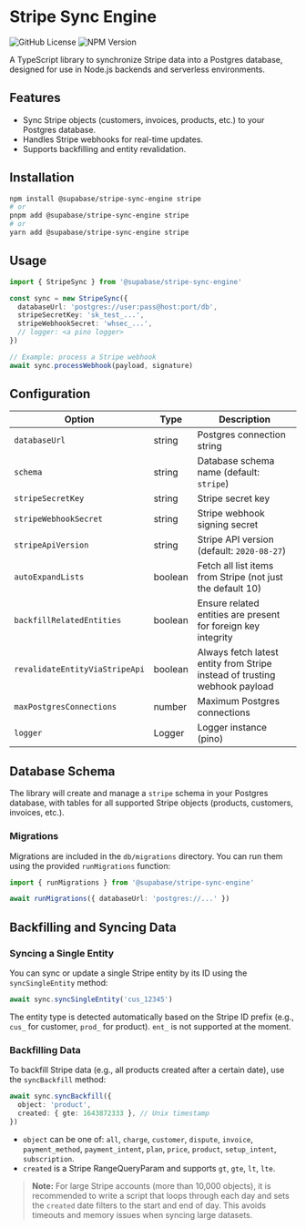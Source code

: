 # Stripe Sync Engine

![GitHub License](https://img.shields.io/github/license/supabase/stripe-sync-engine)
![NPM Version](https://img.shields.io/npm/v/%40supabase%2Fstripe-sync-engine)

A TypeScript library to synchronize Stripe data into a Postgres database, designed for use in Node.js backends and serverless environments.

## Features

- Sync Stripe objects (customers, invoices, products, etc.) to your Postgres database.
- Handles Stripe webhooks for real-time updates.
- Supports backfilling and entity revalidation.

## Installation

```sh
npm install @supabase/stripe-sync-engine stripe
# or
pnpm add @supabase/stripe-sync-engine stripe
# or
yarn add @supabase/stripe-sync-engine stripe
```

## Usage

```ts
import { StripeSync } from '@supabase/stripe-sync-engine'

const sync = new StripeSync({
  databaseUrl: 'postgres://user:pass@host:port/db',
  stripeSecretKey: 'sk_test_...',
  stripeWebhookSecret: 'whsec_...',
  // logger: <a pino logger>
})

// Example: process a Stripe webhook
await sync.processWebhook(payload, signature)
```

## Configuration

| Option                         | Type    | Description                                                                |
| ------------------------------ | ------- | -------------------------------------------------------------------------- |
| `databaseUrl`                  | string  | Postgres connection string                                                 |
| `schema`                       | string  | Database schema name (default: `stripe`)                                   |
| `stripeSecretKey`              | string  | Stripe secret key                                                          |
| `stripeWebhookSecret`          | string  | Stripe webhook signing secret                                              |
| `stripeApiVersion`             | string  | Stripe API version (default: `2020-08-27`)                                 |
| `autoExpandLists`              | boolean | Fetch all list items from Stripe (not just the default 10)                 |
| `backfillRelatedEntities`      | boolean | Ensure related entities are present for foreign key integrity              |
| `revalidateEntityViaStripeApi` | boolean | Always fetch latest entity from Stripe instead of trusting webhook payload |
| `maxPostgresConnections`       | number  | Maximum Postgres connections                                               |
| `logger`                       | Logger  | Logger instance (pino)                                                     |

## Database Schema

The library will create and manage a `stripe` schema in your Postgres database, with tables for all supported Stripe objects (products, customers, invoices, etc.).

### Migrations

Migrations are included in the `db/migrations` directory. You can run them using the provided `runMigrations` function:

```ts
import { runMigrations } from '@supabase/stripe-sync-engine'

await runMigrations({ databaseUrl: 'postgres://...' })
```

## Backfilling and Syncing Data

### Syncing a Single Entity

You can sync or update a single Stripe entity by its ID using the `syncSingleEntity` method:

```ts
await sync.syncSingleEntity('cus_12345')
```

The entity type is detected automatically based on the Stripe ID prefix (e.g., `cus_` for customer, `prod_` for product). `ent_` is not supported at the moment.

### Backfilling Data

To backfill Stripe data (e.g., all products created after a certain date), use the `syncBackfill` method:

```ts
await sync.syncBackfill({
  object: 'product',
  created: { gte: 1643872333 }, // Unix timestamp
})
```

- `object` can be one of: `all`, `charge`, `customer`, `dispute`, `invoice`, `payment_method`, `payment_intent`, `plan`, `price`, `product`, `setup_intent`, `subscription`.
- `created` is a Stripe RangeQueryParam and supports `gt`, `gte`, `lt`, `lte`.

> **Note:**
> For large Stripe accounts (more than 10,000 objects), it is recommended to write a script that loops through each day and sets the `created` date filters to the start and end of day. This avoids timeouts and memory issues when syncing large datasets.
